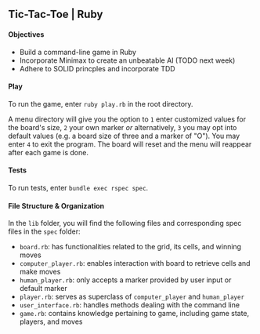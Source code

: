 ## Tic-Tac-Toe | Ruby

#### Objectives
* Build a command-line game in Ruby
* Incorporate Minimax to create an unbeatable AI (TODO next week)
* Adhere to SOLID princples and incorporate TDD

#### Play
To run the game, enter `ruby play.rb` in the root directory. 

A menu directory will give you the option to `1` enter customized values for the board's size, `2` your own marker _or_ alternatively, `3` you may opt into default values (e.g. a board size of three and a marker of "O"). You may enter `4` to exit the program. The board will reset and the menu will reappear after each game is done. 

#### Tests
To run tests, enter `bundle exec rspec spec`.

#### File Structure & Organization
In the `lib` folder, you will find the following files and corresponding spec files in the `spec` folder:
* `board.rb`: has functionalities related to the grid, its cells, and winning moves
* `computer_player.rb`: enables interaction with board to retrieve cells and make moves
* `human_player.rb`: only accepts a marker provided by user input or default marker 
* `player.rb`: serves as superclass of `computer_player` and `human_player`
* `user_interface.rb`: handles methods dealing with the command line
* `game.rb`: contains knowledge pertaining to game, including game state, players, and moves 
